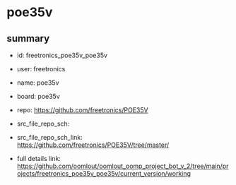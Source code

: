 # poe35v
 
## summary 
* id: freetronics_poe35v_poe35v
* user: freetronics
* name: poe35v
* board: poe35v
* repo: https://github.com/freetronics/POE35V



* src_file_repo_sch: 
* src_file_repo_sch_link: https://github.com/freetronics/POE35V/tree/master/
* full details link: https://github.com/oomlout/oomlout_oomp_project_bot_v_2/tree/main/projects/freetronics_poe35v_poe35v/current_version/working  







